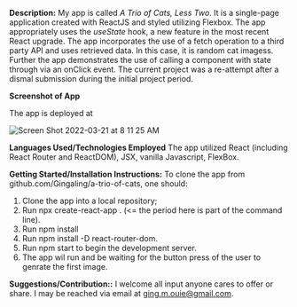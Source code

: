 **Description:**
My app is called *A Trio of Cats, Less Two*. It is a single-page application created with ReactJS and styled utilizing Flexbox. The app appropriately uses the *useState* hook, a new feature in the most recent React upgrade. The app incorporates the use of a fetch operation to a third party API and uses retrieved data. In this case, it is random cat imagess. Further the app demonstrates the use of calling a component with state through via an onClick event. The current project was a re-attempt after a dismal submission during the initial project period.

**Screenshot of App**

The app is deployed at 

![Screen Shot 2022-03-21 at 8 11 25 AM](https://user-images.githubusercontent.com/59627995/159291343-a8b86779-d892-4a7b-8a98-b5485ad2b1d9.png)

**Languages Used/Technologies Employed**
The app utilized React (including React Router and ReactDOM), JSX, vanilla Javascript, FlexBox.

**Getting Started/Installation Instructions:**
To clone the app from github.com/Gingaling/a-trio-of-cats, one should:
1. Clone the app into a local repository;
3. Run npx create-react-app . (<= the period here is part of the command line).
4. Run npm install
5. Run npm install -D react-router-dom.
6. Run npm start to begin the development server.
7. The app wil run and be waiting for the button press of the user to genrate the first image.

**Suggestions/Contribution::**
I welcome all input anyone cares to offer or share. I may be reached via email at ging.m.ouie@gmail.com.
